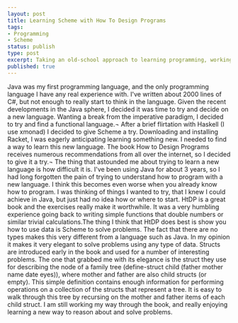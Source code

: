 ```yaml
--- 
layout: post
title: Learning Scheme with How To Design Programs
tags: 
- Programming
- Scheme
status: publish
type: post
excerpt: Taking an old-school approach to learning programming, working with the classic <i>>How to Design Programs</i>.
published: true
---
```


Java was my first programming language, and the only programming language I have any real experience with. I've written about 2000 lines of C#, but not enough to really start to think in the language. Given the recent developments in the Java sphere, I decided it was time to try and decide on a new language. Wanting a break from the imperative paradigm, I decided to try and find a functional language.¬ After a brief flirtation with Haskell (I use xmonad) I decided to give Scheme a try. Downloading and installing Racket, I was eagerly anticipating learning something new. I needed to find a way to learn this new language. The book How to Design Programs receives numerous recommendations from all over the internet, so I decided to give it a try.¬ The thing that astounded me about trying to learn a new language is how difficult it is. I've been using Java for about 3 years, so I had long forgotten the pain of trying to understand how to program with a new language. I think this becomes even worse when you already know how to program. I was thinking of things I wanted to try, that I knew I could achieve in Java, but just had no idea how or where to start. HtDP is a great book and the exercises really make it worthwhile. It was a very humbling experience going back to writing simple functions that double numbers or similar trivial calculations.The thing I think that HtDP does best is show you how to use data is Scheme to solve problems. The fact that there are no types makes this very different from a language such as Java. In my opinion it makes it very elegant to solve problems using any type of data. Structs are introduced early in the book and used for a number of interesting problems. The one that grabbed me with its elegance is the struct they use for describing the node of a family tree (define-struct child (father mother name date eyes)), where mother and father are also child structs (or empty). This simple definition contains enough information for performing operations on a collection of the structs that represent a tree. It is easy to walk through this tree by recursing on the mother and father items of each child struct. I am still working my way through the book, and really enjoying learning a new way to reason about and solve problems.
